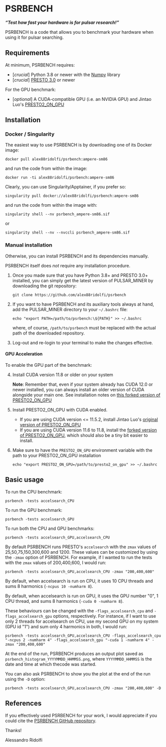 # PSRBENCH

___“Test how fast your hardware is for pulsar research!”___

PSRBENCH is a code that allows you to benchmark your hardware when using it for pulsar searching.


## Requirements

At minimum, PSRBENCH requires:
- [*crucial*] Python 3.8 or newer with the [Numpy](https://numpy.org/) library
- [*crucial*] [PRESTO 3.0](https://github.com/scottransom/presto) or newer

For the GPU benchmark:
- [*optional*] A CUDA-compatible GPU (i.e. an NVIDIA GPU) and Jintao Luo's [PRESTO2_ON_GPU](https://github.com/jintaoluo/presto2_on_gpu)    




## Installation

### Docker / Singularity
The easiest way to use PSRBENCH is by downloading one of its Docker image:

    docker pull alex88ridolfi/psrbench:ampere-sm86

and run the code from within the image:

    docker run -ti alex88ridolfi/psrbench:ampere-sm86

Clearly, you can use Singularity/Apptainer, if you prefer so:

    singularity pull docker://alex88ridolfi/psrbench:ampere-sm86

and run the code from within the image with:
    
    singularity shell --nv psrbench_ampere-sm86.sif
or

    singularity shell --nv --nvccli psrbench_ampere-sm86.sif

    

### Manual installation
Otherwise, you can install PSRBENCH and its dependencies manually.
    
PSRBENCH itself does *not* require any installation procedure. 

1) Once you made sure that you have Python 3.8+ and PRESTO 3.0+ installed, you can simply get the latest version of PULSAR_MINER by downloading the git repository: 

   `git clone https://github.com/alex88ridolfi/psrbench`


2) If you want to have PSRBENCH and its auxiliary tools always at hand, add the PULSAR_MINER directory to your `~/.bashrc` file:

   `echo "export PATH=/path/to/psrbench:\${PATH}" >> ~/.bashrc`

   where, of course, `/path/to/psrbench` must be replaced with the actual path of the downloaded repository.

3) Log-out and re-login to your terminal to make the changes effective.

#### GPU Acceleration

To enable the GPU part of the benchmark: 

4.  Install CUDA version 11.8 or older on your system

    **Note**: Remember that, even if your system already has CUDA 12.0 or newer installed, you can always install an older version of CUDA alongside your main one. See installation notes on [this forked version of PRESTO2_ON_GPU](https://github.com/alex88ridolfi/presto2_on_gpu)


5.  Install PRESTO2_ON_GPU with CUDA enabled.

    - If you are using CUDA version <= 11.5.2,  install Jintao Luo's  [original version of PRESTO2_ON_GPU](https://github.com/jintaoluo/presto2_on_gpu) 
    - If you are using CUDA version 11.6 to 11.8, install the [forked version of PRESTO2_ON_GPU](https://github.com/alex88ridolfi/presto2_on_gpu), which should also be a tiny bit easier to install.

6. Make sure to have the `PRESTO2_ON_GPU` environment variable with the path to your PRESTO2_ON_GPU installation
 
   `echo "export PRESTO2_ON_GPU=/path/to/presto2_on_gpu" >> ~/.bashrc `


## Basic usage
To run the CPU benchmark:

    psrbench -tests accelsearch_CPU

To run the GPU benchmark:

    psrbench -tests accelsearch_GPU

To run both the CPU and GPU benchmarks:

    psrbench -tests accelsearch_GPU,accelsearch_CPU

By default PSRBENCH runs PRESTO's `accelsearch` with the `zmax` values of 25,50,75,150,300,600 and 1200.
These values can be customized by using the `-zmax` option of PSRBENCH.
For example, if I wanted to run the tests with the `zmax` values of 200,400,600, I would run:

    psrbench -tests accelsearch_GPU,accelsearch_CPU -zmax "200,400,600"

By default, when accelsearch is run on CPU, it uses 10 CPU threads and sums 8 harmonics (`-ncpus 10 -numharm 8`).

By default, when accelsearch is run on GPU,	it uses the GPU number "0", 1 CPU thread, and sums 8 harmonics (`-cuda 0 -numharm 8`).

These behaviours can be changed with the `-flags_accelsearch_cpu` and `-flags_accelsearch_gpu` options, respectively.
For instance, if I want to use only 2 threads for accelsearch on CPU, use my second GPU on my system (GPU id "1") and sum only 4 harmonics in both, I would run:

    psrbench -tests accelsearch_GPU,accelsearch_CPU -flags_accelsearch_cpu "-ncpus 2 -numharm 4" -flags_accelsearch_gpu "-cuda 1 -numharm 4" -zmax "200,400,600"

At the end of the run, PSRBENCH produces an output plot saved as `psrbench_histogram_YYYYMMDD_HHMMSS.png`, where `YYYYMMDD_HHMMSS` is the date and time at which thecode was started.

You can also ask PSRBENCH to show you the plot at the end of the run using the `-D` option:

    psrbench -tests accelsearch_GPU,accelsearch_CPU -zmax "200,400,600" -D

        
## References
If you effectively used PSRBENCH for your work, I would appreciate if you could cite the [PSRBENCH GitHub repository](https://github.com/alex88ridolfi/psrbench).

Thanks!

Alessandro Ridolfi



